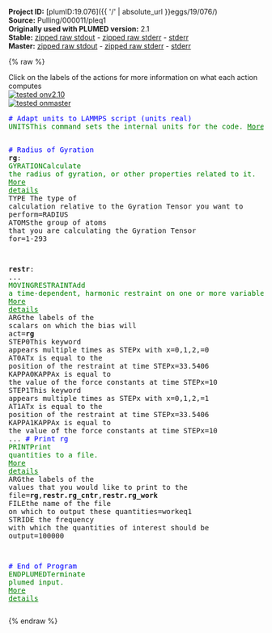 **Project ID:** [plumID:19.076]({{ '/' | absolute_url }}eggs/19/076/)  
**Source:** Pulling/000011/pleq1  
**Originally used with PLUMED version:** 2.1  
**Stable:** [zipped raw stdout](pleq1.plumed.stdout.txt.zip) - [zipped raw stderr](pleq1.plumed.stderr.txt.zip) - [stderr](pleq1.plumed.stderr)  
**Master:** [zipped raw stdout](pleq1.plumed_master.stdout.txt.zip) - [zipped raw stderr](pleq1.plumed_master.stderr.txt.zip) - [stderr](pleq1.plumed_master.stderr)  

{% raw %}
<div class="plumedpreheader">
<div class="headerInfo" id="value_details_data/Pulling/000011/pleq1"> Click on the labels of the actions for more information on what each action computes </div>
<div class="containerBadge">
<div class="headerBadge"><a href="pleq1.plumed.stderr"><img src="https://img.shields.io/badge/v2.10-passing-green.svg" alt="tested onv2.10" /></a></div>
<div class="headerBadge"><a href="pleq1.plumed_master.stderr"><img src="https://img.shields.io/badge/master-passing-green.svg" alt="tested onmaster" /></a></div>
</div>
</div>
<pre class="plumedlisting">
<span style="color:blue" class="comment"># Adapt units to LAMMPS script (units real)</span>
<span class="plumedtooltip" style="color:green">UNITS<span class="right">This command sets the internal units for the code. <a href="https://www.plumed.org/doc-master/user-doc/html/UNITS" style="color:green">More details</a><i></i></span></span> <span class="plumedtooltip">LENGTH<span class="right">the units of lengths<i></i></span></span>=A <span class="plumedtooltip">TIME<span class="right">the units of time<i></i></span></span>=fs <span class="plumedtooltip">ENERGY<span class="right">the units of energy<i></i></span></span>=kcal/mol

<span style="color:blue" class="comment"># Radius of Gyration</span>
<span style="display:none;" id="data/Pulling/000011/pleq1">The UNITS action with label <b></b> calculates something</span><b name="data/Pulling/000011/pleq1rg" onclick='showPath("data/Pulling/000011/pleq1","data/Pulling/000011/pleq1rg","data/Pulling/000011/pleq1rg","brown")'>rg</b>: <span class="plumedtooltip" style="color:green">GYRATION<span class="right">Calculate the radius of gyration, or other properties related to it. <a href="https://www.plumed.org/doc-master/user-doc/html/GYRATION" style="color:green">More details</a><i></i></span></span> <span class="plumedtooltip">TYPE<span class="right"> The type of calculation relative to the Gyration Tensor you want to perform<i></i></span></span>=RADIUS <span class="plumedtooltip">ATOMS<span class="right">the group of atoms that you are calculating the Gyration Tensor for<i></i></span></span>=1-293


<span style="display:none;" id="data/Pulling/000011/pleq1rg">The GYRATION action with label <b>rg</b> calculates the following quantities:<table  align="center" frame="void" width="95%" cellpadding="5%"><tr><td width="5%"><b> Quantity </b>  </td><td><b> Description </b> </td></tr><tr><td width="5%">rg.value</td><td>the radius that was computed from the weights</td></tr></table></span><b name="data/Pulling/000011/pleq1restr" onclick='showPath("data/Pulling/000011/pleq1","data/Pulling/000011/pleq1restr","data/Pulling/000011/pleq1restr","brown")'>restr</b>: ...
        <span class="plumedtooltip" style="color:green">MOVINGRESTRAINT<span class="right">Add a time-dependent, harmonic restraint on one or more variables. <a href="https://www.plumed.org/doc-master/user-doc/html/MOVINGRESTRAINT" style="color:green">More details</a><i></i></span></span>
        <span class="plumedtooltip">ARG<span class="right">the labels of the scalars on which the bias will act<i></i></span></span>=<b name="data/Pulling/000011/pleq1rg">rg</b>
        <span class="plumedtooltip">STEP0<span class="right">This keyword appears multiple times as STEPx with x=0,1,2,<i></i></span></span>=0 <span class="plumedtooltip">AT0<span class="right">ATx is equal to the position of the restraint at time STEPx<i></i></span></span>=33.5406 <span class="plumedtooltip">KAPPA0<span class="right">KAPPAx is equal to the value of the force constants at time STEPx<i></i></span></span>=10
        <span class="plumedtooltip">STEP1<span class="right">This keyword appears multiple times as STEPx with x=0,1,2,<i></i></span></span>=1 <span class="plumedtooltip">AT1<span class="right">ATx is equal to the position of the restraint at time STEPx<i></i></span></span>=33.5406 <span class="plumedtooltip">KAPPA1<span class="right">KAPPAx is equal to the value of the force constants at time STEPx<i></i></span></span>=10
...
<span style="color:blue" class="comment"># Print rg</span>
<span style="display:none;" id="data/Pulling/000011/pleq1restr">The MOVINGRESTRAINT action with label <b>restr</b> calculates the following quantities:<table  align="center" frame="void" width="95%" cellpadding="5%"><tr><td width="5%"><b> Quantity </b>  </td><td><b> Description </b> </td></tr><tr><td width="5%">restr.bias</td><td>the instantaneous value of the bias potential</td></tr><tr><td width="5%">restr.work</td><td>the total work performed changing this restraint</td></tr><tr><td width="5%">restr.force2</td><td>the instantaneous value of the squared force due to this bias potential</td></tr><tr><td width="5%">restr._cntr</td><td>one or multiple instances of this quantity can be referenced elsewhere in the input file</td></tr><tr><td width="5%">restr._work</td><td>one or multiple instances of this quantity can be referenced elsewhere in the input file</td></tr><tr><td width="5%">restr._kappa</td><td>one or multiple instances of this quantity can be referenced elsewhere in the input file</td></tr></table></span><span class="plumedtooltip" style="color:green">PRINT<span class="right">Print quantities to a file. <a href="https://www.plumed.org/doc-master/user-doc/html/PRINT" style="color:green">More details</a><i></i></span></span> <span class="plumedtooltip">ARG<span class="right">the labels of the values that you would like to print to the file<i></i></span></span>=<b name="data/Pulling/000011/pleq1rg">rg</b>,<b name="data/Pulling/000011/pleq1restr">restr.rg_cntr</b>,<b name="data/Pulling/000011/pleq1restr">restr.rg_work</b> <span class="plumedtooltip">FILE<span class="right">the name of the file on which to output these quantities<i></i></span></span>=workeq1 <span class="plumedtooltip">STRIDE<span class="right"> the frequency with which the quantities of interest should be output<i></i></span></span>=100000

<span style="color:blue" class="comment"># End of Program</span>
<span class="plumedtooltip" style="color:green">ENDPLUMED<span class="right">Terminate plumed input. <a href="https://www.plumed.org/doc-master/user-doc/html/ENDPLUMED" style="color:green">More details</a><i></i></span></span><span style="color:blue" class="comment">
</span></pre>
{% endraw %}
